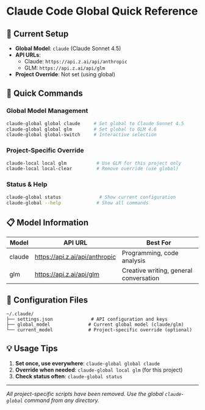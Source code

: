 # Claude Code Global Quick Reference

## 🎯 Current Setup

- **Global Model**: `claude` (Claude Sonnet 4.5)
- **API URLs**:
  - Claude: `https://api.z.ai/api/anthropic`
  - GLM: `https://api.z.ai/api/glm`
- **Project Override**: Not set (using global)

## 🚀 Quick Commands

### Global Model Management
```bash
claude-global global claude     # Set global to Claude Sonnet 4.5
claude-global global glm        # Set global to GLM 4.6
claude-global global-switch     # Interactive selection
```

### Project-Specific Override
```bash
claude-local local glm           # Use GLM for this project only
claude-local local-clear         # Remove override (use global)
```

### Status & Help
```bash
claude-global status              # Show current configuration
claude-global --help             # Show all commands
```

## 📋 Model Information

| Model | API URL | Best For |
|-------|---------|----------|
| claude | https://api.z.ai/api/anthropic | Programming, code analysis |
| glm | https://api.z.ai/api/glm | Creative writing, general conversation |

## 🔧 Configuration Files

```
~/.claude/
├── settings.json              # API configuration and keys
├── global_model              # Current global model (claude/glm)
└── current_model             # Project-specific override (optional)
```

## 💡 Usage Tips

1. **Set once, use everywhere**: `claude-global global claude`
2. **Override when needed**: `claude-global local glm` (for this project)
3. **Check status often**: `claude-global status`

---

*All project-specific scripts have been removed. Use the global `claude-global` command from any directory.*